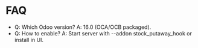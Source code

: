 # FAQ

- Q: Which Odoo version? A: 16.0 (OCA/OCB packaged).
- Q: How to enable? A: Start server with --addon stock_putaway_hook or install in UI.
